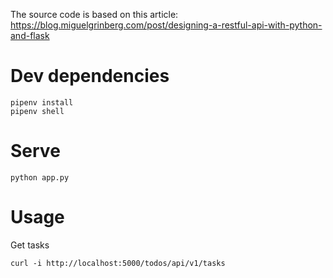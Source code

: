 The source code is based on this article: https://blog.miguelgrinberg.com/post/designing-a-restful-api-with-python-and-flask

# Dev dependencies

```
pipenv install
pipenv shell
```

# Serve

```
python app.py
```

# Usage

Get tasks

```
curl -i http://localhost:5000/todos/api/v1/tasks
```
